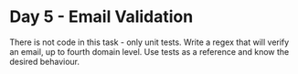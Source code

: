 # Day 5 - Email Validation

There is not code in this task - only unit tests. Write a regex that will verify an email, up to fourth domain level.
Use tests as a reference and know the desired behaviour.